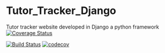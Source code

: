 # Tutor_Tracker_Django
Tutor tracker website developed in Django a python framework
[![Coverage Status](https://coveralls.io/repos/github/WitsUpSikhanyiso/djangoTests/badge.svg?branch=master)](https://coveralls.io/github/WitsUpSikhanyiso/djangoTests?branch=master)

[![Build Status](https://travis-ci.org/witsupsikhanyiso/djangoTests.svg?branch=master)](https://travis-ci.org/witsupsikhanyiso/djangoTests)
[![codecov](https://codecov.io/gh/Witupsikhanyiso/djangoTests/branch/master/graph/badge.svg)](https://codecov.io/gh/WitsUpSikhanyiso/djangoTests)
